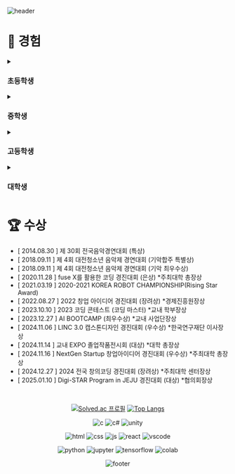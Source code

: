 <div>
  
![header](https://capsule-render.vercel.app/api?type=waving&color=0:f05650,100:553830&height=270&section=header&text=김인성's%20Github%20&fontSize=80&fontAlignY=40&desc=천재%20성장형%20올라운더%20개발자%20૮𖦹_×ა&descSize=25)

# 🦦 경험

<details>
<summary><h3>초등학생</h3></summary>
<div markdown="1">

- 태권도 1년 (1단) *체육관
- 피아노 3년 (체르니  30) *학원
- 컴퓨터활용 방과후 2년 (타자연습, ppt 등)
<br>문서실무사 4급 취득
- 희망진로 : 티라노사우르스, 격투가, 비트박서

</div>
</details>

<details>
<summary><h3>중학생</h3></summary>
<div markdown="1">

- 2017 사도장학회 **장학생**으로 중학교 입학
- 복싱 3개월 *체육관
- 오케스트라 입단 (타악기 - 글로켄슈필) *동아리
<br> 연주한 곡들 : <a href="https://www.youtube.com/watch?v=Ley7uiqSs2I">Ross Roy</a>, <a href="https://www.youtube.com/watch?v=O6Gd_eN2fWQ">The power of Korea</a>, <a href="https://www.youtube.com/watch?v=qiR0mCxK7Sc">Fate of the gods</a>
<br> 수상 후 <a href="https://youtu.be/cAplKSip6iA?si=L8-Y8CZzIRmzgnx3&t=4703">대전예술의전당에서 한국의 힘(The power of Korea) 연주</a>
- <a href="https://namu.wiki/w/%EC%88%98%ED%95%99%ED%8A%B9%EC%84%B1%ED%99%94%EC%A4%91%ED%95%99%EA%B5%90">'수학특성화중학교'  시리즈</a>를 읽고 코딩에 관심을 갖게 됨
<br><a href="https://search.shopping.naver.com/book/catalog/32456895000">'Do it! 점프 투 파이썬'</a> 이라는 책으로 python **독학 시작**
- 희망진로 : 비트박서, 래퍼, 정보보안전문가
</div>
</details>

<details>
<summary><h3>고등학생</h3></summary>
<div markdown="1">

- 복싱 3개월 *체육관
- MMA 3개월 *체육관
- 배드민턴 1년 *취미동아리
- 희망진로 : 프로그래머
- 정규 코딩동아리 NEWCOLLAR에 가입 - <a href="https://github.com/wooj1nbot">당시 동아리부장 Github</a>
<br>여담 : 타 코딩동아리로의 인원 분산으로 우리 동아리 신입생은 나를 포함하여 **3명**
- [ 2학년 ] 동아리 NEWCOLLAR **부장** 활동
- [ 2학년 ] 자율동아리  Programers **개설(부장)** - 앱개발 학생동아리 선정 *교육청소속
</div>
<summary><h4>1학년</h4></summary>
<div markdown="1">

- <a href="https://school.programmers.co.kr/learn/courses/2/2-%EB%AC%B4%EB%A3%8C-%ED%8C%8C%EC%9D%B4%EC%8D%AC-%EC%9E%85%EB%AC%B8">프로그래머스 파이썬 입문 완강</a>

- [ 2020.11.21 ~ 11.27 ] 동계 SW융합 창작 캠프 *수료
<br>교육과정 : 인공지능 모델을 적용한 나만의 홈페이지 만들기
<br> 개발프로젝트(1인) : <a href="https://github.com/Danto7632/template">template</a>
- FTC-Qualcomm **장학팀**(13인) 선정 이후 로봇개발
<br> 여담 :  팀 구성일이 13일 금요일 이었고, 인원도 13명이라 팀 명을 '13인의 금요일'로 지음
</div>
<summary><h4>2학년</h4></summary>
<div markdown="1">

- 앱인벤터기반 '공 튀기기 게임' 개선
<br>개발프로젝트(1인) : <a href="https://github.com/Danto7632/bounceball">bounceball</a>

- python프로젝트 '업다운 게임' 개발
<br>개발 프로젝트(1인) : <a href="https://github.com/Danto7632/number_guess_game">number_guess_game</a>
- 템플릿기반 '미래의 회사 웹페이지' 개발
<br>개발 프로젝트(1인) : <a href="https://github.com/Danto7632/OtterCompany">OtterCompany</a>
- 2021 삼성 주니어 SW 창작대회 예선탈락 (아이디어 서류탈락)
- 영남이공대 산업현장 탐방 및 직무 멘토링 프로그램
<br>- [ 2021.08.18 ~ 08.19 ] IoT SW 개발자 체험(아두이노, 엔트리) *수료
<br>- [ 2021.08.23 ~ 08.25 ] 정보보호 전문가 - 화이트해커(WebGoat) *수료
<br>- [ 2021.08.30 ~ 08.31 ] AI SW개발자 체험(K-means, K-NN) *수료
- 2021 NYPC 예선탈락 (당시 어렵다고 느꼈고, 멘토링과 날짜가 겹침)
- "C#을 활용한 몬티홀 문제 증명"이라는 수학체험 부스 운영 - 최종 3위
<br>개발 프로젝트(1인) : <a href="https://github.com/Danto7632/MontyHall">MontyHall</a>
- 해킹방어대회 CTF 미수상 (4문제부터 수상권, but 3문제 풀었음)

</div>
<summary><h4>3학년</h4></summary>
<div markdown="1">

- 창업 아이디어 교내 1위 -> 학교대표 모의 크라우드 펀딩 대회 - 최종6위
- 플래피버드 카피코딩(<a href="https://www.youtube.com/watch?v=EqoU1PodQQ4">유튜브</a>)으로 수달의 모험 개발
<br>개발 프로젝트(1인) : <a href="https://github.com/Danto7632/otter_s_journey">otter_s_journey</a>
- 2022 KOI 정보올림피아드 미수상 (당시 어렵다고 느꼈음)

</div>
</details>

<details>
<summary><h3>대학생</h3></summary>
<div markdown="1">

- 배드민턴 1년 *교양, 동아리, 동호회
- 외주 2년(41건), 수학학원 7개월, 수학과외 3개월, 편의점 3개월
- 전공동아리 EL에 가입 - <a href="https://github.com/asy047">당시 동아리회장 Github</a>
- [ 1학년 2학기 ~ 2학년 2학기 ] **반대표** 활동
- [ 3학년 1학기 ] **학과대표** 활동
- [ 1학년 2학기 ~ 2학년 1학기 ] 동아리 EL **홍보차장** 활동
- [ 2학년 2학기 ~ 3학년 1학기 ] 동아리 EL **홍보부장** 활동
- [ 2학년 2학기 ] 프로그래밍언어실습(C언어) 튜터링 **튜터**로 활동
- [ 2학년 1학기 ] 백준 시작 -> 실버3 달성
- [ 2학년 겨울방학 ] 백준 -> 실버1 달성
- [ 3학년 1학기 ] 백준 -> 골드 달성
- [ 2학년 겨울방학 ] 정보처리산업기사 필기 합격
</div>
<summary><h4>1학년</h4></summary>
<div markdown="1">

- 1학년 1학기 웹과제 - 가구쇼핑몰(ikea 기반)
<br>개발 프로젝트(2인,팀장) : <a href="https://github.com/Danto7632/retto">retto</a>(현재비공개)

- 1학년 여름방학 팀프로젝트 - 잡다한 웹구현(망함)
<br>개발 프로젝트(3인,팀장) : <a href="https://github.com/Danto7632/UniTechHub">UniTectHub</a>(현재비공개)
- [ 2023.12.26 ~ 12.27 ] AI PD Lab BOOTCAMP(1박2일)
<br>기획 프로젝트(6인) : AI 스마트팜을 이용한 융합 서비스 - 팜와쓔
- 1학년 겨울방학 팀프로젝트 - 게임(뱀서장르)
<br>개발 프로젝트(2인) : <a href="https://github.com/Danto7632/GDP">GDP</a>
</div>
<summary><h4>2학년</h4></summary>
<div markdown="1">

- 2학년 1학기 웹과제 - 쇼핑몰(React, api 등)
<br>개발 프로젝트(1인) : 업로드고민중 - 이름없음.</a>

- 2학년 1학기 IoT과제 - 자율주행로봇(최적탐색-미로알고리즘)
<br>개발 프로젝트(1인) : 업로드고민중 - BatsBot
- [ 2024.11.15 ~ 11.16 ] NextGen Startup 창업캠프(1박2일) *수료
<br>기획 프로젝트(4인, 팀장) : 노코드 머신러닝 -  NoCodeML
- 2학년 여름방학 개인프로젝트(하루) - 동아리 EL 홍보페이지ver.1(React)
<br>개발 프로젝트(1인) : <a href="https://github.com/Danto7632/ELPromotionPage">ELPromotionPage</a>
- **[2024.04.16~2024.10.22 ] EXPO 프로젝트 - AI 손 발달 및 재활 운동 플랫폼**
<br> 개발 프로젝트(14인, 팀장) : <a href="https://github.com/Danto7632/leaf_tale">leaf_tale</a>
<br>여담 : 2025년 02월 21일자를 기준으로 지식재산권 특허 출원 신청
- **[ 2024.10.22 ~ 10.25 ] <a href="https://www.coex.co.kr/exhibitions/2024-%ED%95%9C%EA%B5%AD%EC%A0%84%EC%9E%90%EC%A0%84/">KES2024(한국전자전)</a> 서울 KOEX 작품전시**
<br>여담 : 전시이후 <a href="https://cornestech.co.jp/">일본의 LeapMotion 유통사</a>와의 컨택이 있었음
- **[ 2024.11.06 ~ 11.08 ] <a href="https://uicexpo.org/">산학연협력EXPO</a> 부산 BEXCO 작품전시**
- **2024 POSTECT X OIBC CHALLENGE - 200여 팀 중 최종 18위(17위까지 입상)**
<br>대회 내용 : 기상예측데이터를 활용하여 전력시장 예측 모델을 만들고 5일간 결과제출
<br>개발 모델(5인, 팀장) : <a href="https://github.com/Danto7632/2024_6th_OIBC_EL">2024_6th_OIBC_EL</a>
- [ 2024.11.21 ~ 11.23 ] 제주형 스마트팩토리 캠프(2박3일) *수료
- 2학년 2학기 백엔드과제 - 커스텀 로또사이트(jsp, api 등)
<br>개발 프로젝트(2인) : <a href="https://github.com/Danto7632/jsp_lotto_captain">jsp_lotto_captain</a>
- **[ 2025.01.06 ~ 01.10 ] Digi-STAR Program in JEJU 프로그램(4박5일)**
<br>개발 프로젝트(8인, 팀장) : 업로드고민중 - 생성형 AI 기반 제주관광코스
<br>여담 : 각자의 역할을 착실히 수행하는 팀플을 경험했고, 잊지 못할 추억임
- [ 2025.01.09 ~ 01.10 ] 지산학 한마당 Gvalley 작품전시
- 2학년 겨울방학 개인프로젝트(하루) - 동아리 EL 홍보페이지ver.2(React)
<br>개발 프로젝트(1인) : <a href="https://github.com/Danto7632/ELPromotionPage2">ELPromotionPage2</a>
<br>
</div>
</details>

# 🏆 수상
- [ 2014.08.30 ] 제 30회 전국음악경연대회 (특상)
- [ 2018.09.11 ] 제 4회 대전청소년 음악제 경연대회 (기악합주 특별상)
- [ 2018.09.11 ] 제 4회 대전청소년 음악제 경연대회 (기악 최우수상)
- [ 2020.11.28 ] fuse X를 활용한 코딩 경진대회 (은상) *주최대학 총장상
- [ 2021.03.19 ] 2020-2021 KOREA ROBOT CHAMPIONSHIP(Rising Star Award)
- [ 2022.08.27 ] 2022 창업 아이디어 경진대회 (장려상) *경제진흥원장상
- [ 2023.10.10 ] 2023 코딩 콘테스트 (코딩 마스터) *교내 학부장상
- [ 2023.12.27 ] AI BOOTCAMP (최우수상) *교내 사업단장상
- [ 2024.11.06 ] LINC 3.0 캡스톤디자인 경진대회 (우수상) *한국연구재단 이사장상
- [ 2024.11.14 ] 교내 EXPO 졸업작품전시회 (대상) *대학 총장상
- [ 2024.11.16 ] NextGen Startup 창업아이디어 경진대회 (우수상) *주최대학 총장상
- [ 2024.12.27 ] 2024 전국 창의코딩 경진대회 (장려상) *주최대학 센터장상
- [ 2025.01.10 ] Digi-STAR Program in JEJU 경진대회 (대상) *협의회장상


<br>

<div align = "center">

  [![Solved.ac
프로필](https://mazassumnida.wtf/api/v2/generate_badge?boj=danto7632)](https://solved.ac/danto7632)
[![Top Langs](https://github-readme-stats.vercel.app/api/top-langs/?username=danto7632&layout=compact&theme=white&langs_count=6)](https://github.com/danto7632)

![c](https://img.shields.io/badge/C-00599C?style=for-the-badge&logo=c&logoColor=white)
![c#](https://img.shields.io/badge/C%23-239120?style=for-the-badge&logo=c-sharp&logoColor=white)
![unity](https://img.shields.io/badge/Unity-100000?style=for-the-badge&logo=unity&logoColor=white)
<br>

![html](https://img.shields.io/badge/HTML5-E34F26?style=for-the-badge&logo=html5&logoColor=white)
![css](https://img.shields.io/badge/CSS3-1572B6?style=for-the-badge&logo=css3&logoColor=white)
![js](https://img.shields.io/badge/JavaScript-F7DF1E?style=for-the-badge&logo=JavaScript&logoColor=white)
![react](https://img.shields.io/badge/React-20232A?style=for-the-badge&logo=react&logoColor=61DAFB)
![vscode](https://img.shields.io/badge/Visual_Studio_Code-0078D4?style=for-the-badge&logo=visual%20studio%20code&logoColor=white)
<br>

![python](https://img.shields.io/badge/Python-3776AB?style=for-the-badge&logo=python&logoColor=white)
![jupyter](https://img.shields.io/badge/Jupyter%20Notebook-F37626?style=for-the-badge&logo=jupyter&logoColor=white)
![tensorflow](https://img.shields.io/badge/TensorFlow-FF6F00?style=for-the-badge&logo=tensorflow&logoColor=white)
![colab](https://img.shields.io/badge/Colab-F9AB00?style=for-the-badge&logo=googlecolab&color=525252)

![footer](https://capsule-render.vercel.app/api?type=waving&&color=0:553830,100:f05650&height=130&section=footer&fontSize=90)
</div>

<!--[![Readme Card](https://github-readme-stats.vercel.app/api/pin/?username=danto7632&theme=solarized-light&repo=github-readme-stat)](https://github.com/anuraghazra/github-readme-stats)--!>


<!--
**Danto7632/Danto7632** is a ✨ _special_ ✨ repository because its `README.md` (this file) appears on your GitHub profile.
//
Here are some ideas to get you started:

- 🔭 I’m currently working on ...
- 🌱 I’m currently learning ...
- 👯 I’m looking to collaborate on ...
- 🤔 I’m looking for help with ...
- 💬 Ask me about ...
- 📫 How to reach me: ...
- 😄 Pronouns: ...
- ⚡ Fun fact: ...
-->
